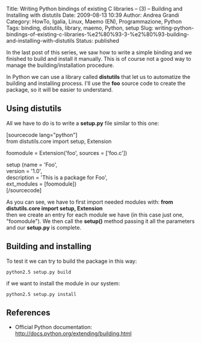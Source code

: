 Title: Writing Python bindings of existing C libraries – (3) – Building and Installing with distutils
Date: 2009-08-13 10:39
Author: Andrea Grandi
Category: HowTo, Igalia, Linux, Maemo (EN), Programmazione, Python
Tags: binding, distutils, library, maemo, Python, setup
Slug: writing-python-bindings-of-existing-c-libraries-%e2%80%93-3-%e2%80%93-building-and-installing-with-distutils
Status: published

In the last post of this series, we saw how to write a simple binding
and we finished to build and install it manually. This is of course not
a good way to manage the building/installation procedure.

In Python we can use a library called **distutils** that let us to
automatize the building and installing process. I'll use the **foo**
source code to create the package, so it will be easier to understand.

Using distutils
---------------

All we have to do is to write a **setup.py** file similar to this one:

\[sourcecode lang="python"\]  
from distutils.core import setup, Extension

foomodule = Extension('foo', sources = \['foo.c'\])

setup (name = 'Foo',  
version = '1.0',  
description = 'This is a package for Foo',  
ext\_modules = \[foomodule\])  
\[/sourcecode\]

As you can see, we have to first import needed modules with: **from
distutils.core import setup, Extension**  
then we create an entry for each module we have (in this case just one,
"foomodule"). We then call the **setup()** method passing it all the
parameters and our **setup.py** is complete.

Building and installing
-----------------------

To test it we can try to build the package in this way:

`python2.5 setup.py build`

if we want to install the module in our system:

`python2.5 setup.py install`

References
----------

-   Official Python documentation:
    <http://docs.python.org/extending/building.html>

